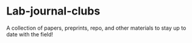 # Lab-journal-clubs
A collection of papers, preprints, repo, and other materials to stay up to date with the field!
